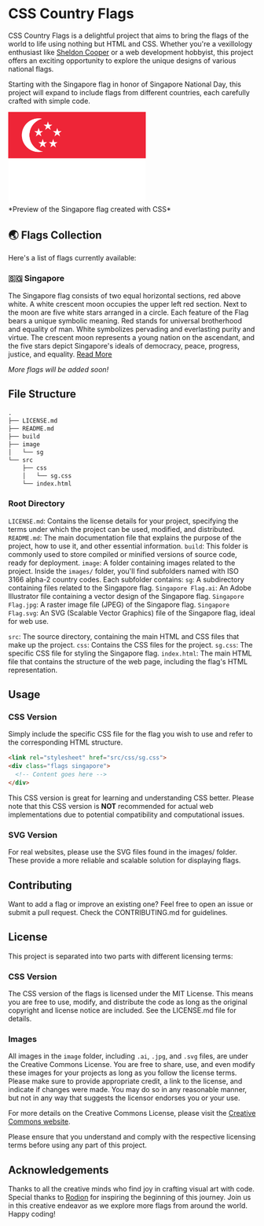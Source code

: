 # CSS Country Flags

CSS Country Flags is a delightful project that aims to bring the flags of the world to life using nothing but HTML and CSS. Whether you're a vexillology enthusiast like [Sheldon Cooper](https://en.wikipedia.org/wiki/Sheldon_Cooper) or a web development hobbyist, this project offers an exciting opportunity to explore the unique designs of various national flags.

Starting with the Singapore flag in honor of Singapore National Day, this project will expand to include flags from different countries, each carefully crafted with simple code.

<img src="./image/sg/Singapore Flag.jpg" width="280">
<br />*Preview of the Singapore flag created with CSS*

## 🌏 Flags Collection

Here's a list of flags currently available:

### 🇸🇬 Singapore

The Singapore flag consists of two equal horizontal sections, red above white. A white crescent moon occupies the upper left red section. Next to the moon are five white stars arranged in a circle.
Each feature of the Flag bears a unique symbolic meaning. Red stands for universal brotherhood and equality of man. White symbolizes pervading and everlasting purity and virtue. The crescent moon represents a young nation on the ascendant, and the five stars depict Singapore's ideals of democracy, peace, progress, justice, and equality. [Read More](https://www.nhb.gov.sg/what-we-do/our-work/community-engagement/education/resources/national-symbols/national-flag)

*More flags will be added soon!*

## File Structure
```
.
├── LICENSE.md
├── README.md
├── build
├── image
│   └── sg
└── src
    ├── css
    │   └── sg.css
    └── index.html
```

### Root Directory
`LICENSE.md`: Contains the license details for your project, specifying the terms under which the project can be used, modified, and distributed.
`README.md`: The main documentation file that explains the purpose of the project, how to use it, and other essential information.
`build`: This folder is commonly used to store compiled or minified versions of source code, ready for deployment.
`image`: A folder containing images related to the project. Inside the `images/` folder, you'll find subfolders named with ISO 3166 alpha-2 country codes. 
Each subfolder contains:
`sg`: A subdirectory containing files related to the Singapore flag.
`Singapore Flag.ai`: An Adobe Illustrator file containing a vector design of the Singapore flag.
`Singapore Flag.jpg`: A raster image file (JPEG) of the Singapore flag.
`Singapore Flag.svg`: An SVG (Scalable Vector Graphics) file of the Singapore flag, ideal for web use.

`src`: The source directory, containing the main HTML and CSS files that make up the project.
`css`: Contains the CSS files for the project.
`sg.css`: The specific CSS file for styling the Singapore flag.
`index.html`: The main HTML file that contains the structure of the web page, including the flag's HTML representation.

## Usage

### CSS Version

Simply include the specific CSS file for the flag you wish to use and refer to the corresponding HTML structure.

```html
<link rel="stylesheet" href="src/css/sg.css">
<div class="flags singapore">
  <!-- Content goes here -->
</div>
```

This CSS version is great for learning and understanding CSS better. Please note that this CSS version is **NOT** recommended for actual web implementations due to potential compatibility and computational issues.

### SVG Version
For real websites, please use the SVG files found in the images/ folder. These provide a more reliable and scalable solution for displaying flags.

## Contributing
Want to add a flag or improve an existing one? Feel free to open an issue or submit a pull request. Check the CONTRIBUTING.md for guidelines.

## License
This project is separated into two parts with different licensing terms:

### CSS Version
The CSS version of the flags is licensed under the MIT License. This means you are free to use, modify, and distribute the code as long as the original copyright and license notice are included. See the LICENSE.md file for details.

### Images
All images in the `image` folder, including `.ai`, `.jpg`, and `.svg` files, are under the Creative Commons License. You are free to share, use, and even modify these images for your projects as long as you follow the license terms. Please make sure to provide appropriate credit, a link to the license, and indicate if changes were made. You may do so in any reasonable manner, but not in any way that suggests the licensor endorses you or your use.

For more details on the Creative Commons License, please visit the [Creative Commons website](https://creativecommons.org/licenses/).

Please ensure that you understand and comply with the respective licensing terms before using any part of this project.

## Acknowledgements
Thanks to all the creative minds who find joy in crafting visual art with code. Special thanks to [Rodion](https://github.com/rodionlim) for inspiring the beginning of this journey. Join us in this creative endeavor as we explore more flags from around the world. Happy coding!